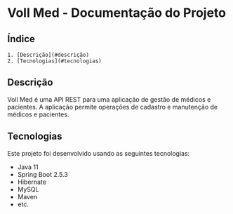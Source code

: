 # Voll Med - Documentação do Projeto

## Índice

    1. [Descrição](#descrição)
    2. [Tecnologias](#tecnologias)

## Descrição

Voll Med é uma API REST para uma aplicação de gestão de médicos e pacientes. A aplicação permite operações de cadastro e manutenção de médicos e pacientes.

## Tecnologias

Este projeto foi desenvolvido usando as seguintes tecnologias:

- Java 11
- Spring Boot 2.5.3
- Hibernate
- MySQL
- Maven
- etc.


